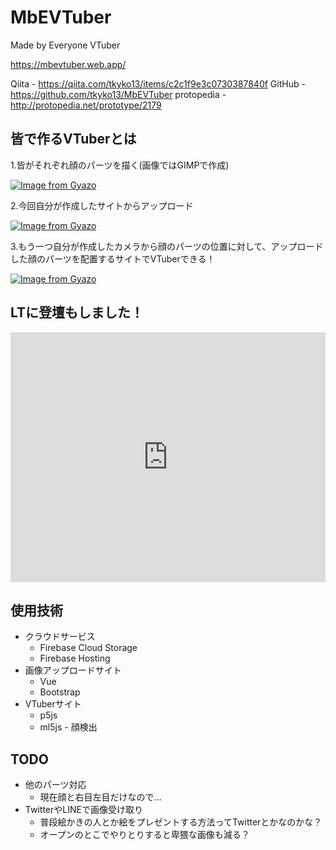 # MbEVTuber
Made by Everyone VTuber

https://mbevtuber.web.app/

Qiita - https://qiita.com/tkyko13/items/c2c1f9e3c0730387840f
GitHub - https://github.com/tkyko13/MbEVTuber
protopedia - http://protopedia.net/prototype/2179

## 皆で作るVTuberとは

1.皆がそれぞれ顔のパーツを描く(画像ではGIMPで作成)

[![Image from Gyazo](https://i.gyazo.com/87419e1911e2b67be0dbf2b2fa2b84d1.png)](https://gyazo.com/87419e1911e2b67be0dbf2b2fa2b84d1)

2.今回自分が作成したサイトからアップロード

[![Image from Gyazo](https://i.gyazo.com/1bc3008c2b3e806d59371f7935bc57ac.png)](https://gyazo.com/1bc3008c2b3e806d59371f7935bc57ac)

3.もう一つ自分が作成したカメラから顔のパーツの位置に対して、アップロードした顔のパーツを配置するサイトでVTuberできる！

[![Image from Gyazo](https://i.gyazo.com/91a748405c9ca15f04f3329bd4d1b149.png)](https://gyazo.com/91a748405c9ca15f04f3329bd4d1b149)

## LTに登壇もしました！

<iframe width="100%" height="400" src="https://www.youtube.com/embed/XMsWBgNbuU0?t=2778" title="YouTube video player" frameborder="0" allow="accelerometer; autoplay; clipboard-write; encrypted-media; gyroscope; picture-in-picture" allowfullscreen></iframe>


## 使用技術

* クラウドサービス
    * Firebase Cloud Storage
    * Firebase Hosting
* 画像アップロードサイト
    * Vue
    * Bootstrap
* VTuberサイト
    * p5js
    * ml5js - 顔検出

## TODO

* 他のパーツ対応
    * 現在顔と右目左目だけなので…
* TwitterやLINEで画像受け取り
    * 普段絵かきの人とか絵をプレゼントする方法ってTwitterとかなのかな？
    * オープンのとこでやりとりすると卑猥な画像も減る？


